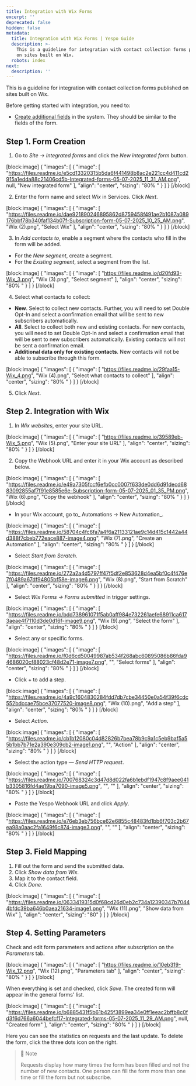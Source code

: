 ```yaml
---
title: Integration with Wix Forms
excerpt: ''
deprecated: false
hidden: false
metadata:
  title: Integration with Wix Forms | Yespo Guide
  description: >-
    This is a guideline for integration with contact collection forms published
    on sites built on Wix.
  robots: index
next:
  description: ''
---
```

This is a guideline for integration with contact collection forms published on sites built on Wix.

Before getting started with integration, you need to:

- [Create additional fields](https://docs.yespo.io/docs/how-add-additional-contact-fields) in the system. They should be similar to the fields of the form.

## Step 1. Form Creation

1. Go to _Site → Integrated forms_ and click the _New integrated form_ button.

[block:image]
{
  "images": [
    {
      "image": [
        "https://files.readme.io/e5cd13320315b5da6f441498b8ac2e221cc4d411cd2915a1edda88c21406cd5b-Integrated-forms-05-07-2025_11_31_AM.png",
        null,
        "New integrated form"
      ],
      "align": "center",
      "sizing": "80% "
    }
  ]
}
[/block]


2. Enter the form name and select _Wix_ in Services. Click _Next_.

[block:image]
{
  "images": [
    {
      "image": [
        "https://files.readme.io/dae921890246895862d8759458f491ae2b1087a089176bbf78b340faf134b07f-Subscription-form-05-07-2025_10_25_AM.png",
        "Wix (2).png",
        "Select Wix"
      ],
      "align": "center",
      "sizing": "80% "
    }
  ]
}
[/block]


3. In _Add contacts to_, enable a segment where the contacts who fill in the form will be added.

- For the _New segment_, create a segment.
- For the _Existing segment_, select a segment from the list.

[block:image]
{
  "images": [
    {
      "image": [
        "https://files.readme.io/d20fd93-Wix_3.png",
        "Wix (3).png",
        "Select segment"
      ],
      "align": "center",
      "sizing": "80% "
    }
  ]
}
[/block]


4. Select what contacts to collect:

- **New**. Select to collect new contacts. Further, you will need to set Double Opt-In and select a confirmation email that will be sent to new subscribers automatically.
- **All**. Select to collect both new and existing contacts. For new contacts, you will need to set Double Opt-In and select a confirmation email that will be sent to new subscribers automatically. Existing contacts will not be sent a confirmation email.
- **Additional data only for existing contacts**. New contacts will not be able to subscribe through this form.

[block:image]
{
  "images": [
    {
      "image": [
        "https://files.readme.io/29faa15-Wix_4.png",
        "Wix (4).png",
        "Select what contacts to collect"
      ],
      "align": "center",
      "sizing": "80% "
    }
  ]
}
[/block]


5. Click _Next_.

## Step 2. Integration with Wix

1. In _Wix websites_, enter your site URL.

[block:image]
{
  "images": [
    {
      "image": [
        "https://files.readme.io/39589eb-Wix_5.png",
        "Wix (5).png",
        "Enter your site URL"
      ],
      "align": "center",
      "sizing": "80% "
    }
  ]
}
[/block]


2. Copy the Webhook URL and enter it in your Wix account as described below.

[block:image]
{
  "images": [
    {
      "image": [
        "https://files.readme.io/e49a7305fccf6efb0cc0007f633de0dd6d91decd6883092855af7f91e8585e6e-Subscription-form-05-07-2025_01_35_PM.png",
        "Wix (6).png",
        "Copy the webhook"
      ],
      "align": "center",
      "sizing": "80% "
    }
  ]
}
[/block]


- In your Wix account, go to_ Automations → New Automation_.

[block:image]
{
  "images": [
    {
      "image": [
        "https://files.readme.io/58704c4fc6fa7a4f6a21133121ae9c14d415c1442a44d388f7cbeb772eace887-image4.png",
        "Wix (7).png",
        "Create an Automation"
      ],
      "align": "center",
      "sizing": "80% "
    }
  ]
}
[/block]


- Select _Start from Scratch_.

[block:image]
{
  "images": [
    {
      "image": [
        "https://files.readme.io/272a2a4d5797ff47f5df2e853628d4ea5bf0c4f476e7f0489a67df94805bf58e-image6.png",
        "Wix (8).png",
        "Start from Scratch"
      ],
      "align": "center",
      "sizing": "80% "
    }
  ]
}
[/block]


- Select _Wix Forms → Forms submitted_ in trigger settings.

[block:image]
{
  "images": [
    {
      "image": [
        "https://files.readme.io/bdd738961071f5ab0aff984e732261aefe68911ca6173aeae4f7110d3de0d16f-image9.png",
        "Wix (9).png",
        "Select the form"
      ],
      "align": "center",
      "sizing": "80% "
    }
  ]
}
[/block]


- Select any or specific forms.

[block:image]
{
  "images": [
    {
      "image": [
        "https://files.readme.io/f0d6cd50049987ab534f268abc60895086b86fda94686020cf88023cf48d2e71-image7.png",
        "",
        "Select forms"
      ],
      "align": "center",
      "sizing": "80% "
    }
  ]
}
[/block]


- Click + to add a step.

[block:image]
{
  "images": [
    {
      "image": [
        "https://files.readme.io/4a9c1604830284fdd7db7cbe34450e0a54f39f6cdc552bdccae75bce37077520-image8.png",
        "Wix (10).png",
        "Add a step"
      ],
      "align": "center",
      "sizing": "80% "
    }
  ]
}
[/block]


- Select _Action_.

[block:image]
{
  "images": [
    {
      "image": [
        "https://files.readme.io/cb1b12080c04d82826b7bea78b9c9a1c5eb9baf5a55b1bb7b71e2a390e309cb2-image1.png",
        "",
        "Action"
      ],
      "align": "center",
      "sizing": "80% "
    }
  ]
}
[/block]


- Select the action type — _Send HTTP request_.

[block:image]
{
  "images": [
    {
      "image": [
        "https://files.readme.io/700768324c3d47d8d022fa6b1ebdf1947c8f9aee041b3305816fd4ae19ba7090-image5.png",
        "",
        ""
      ],
      "align": "center",
      "sizing": "80% "
    }
  ]
}
[/block]


- Paste the Yespo Webhook URL and click _Apply_.

[block:image]
{
  "images": [
    {
      "image": [
        "https://files.readme.io/e76eb3eb756bce62e6855c48483fd1bb6f703c2b67ea98a0aac2fa1649f6c874-image3.png",
        "",
        ""
      ],
      "align": "center",
      "sizing": "80% "
    }
  ]
}
[/block]


## Step 3. Field Mapping

1. Fill out the form and send the submitted data.
2. Click _Show data from Wix_.
3. Map it to the contact field.
4. Click _Done_.

[block:image]
{
  "images": [
    {
      "image": [
        "https://files.readme.io/0633419315d0f68cd26d0eb2c734a12390347b70444bfdc39ba646b0aea21634-image1.png",
        "Wix (11).png",
        "Show data from Wix"
      ],
      "align": "center",
      "sizing": "80"
    }
  ]
}
[/block]


## Step 4. Setting Parameters

Check and edit form parameters and actions after subscription on the _Parameters_ tab.

[block:image]
{
  "images": [
    {
      "image": [
        "https://files.readme.io/10eb319-Wix_12.png",
        "Wix (12).png",
        "Parameters tab"
      ],
      "align": "center",
      "sizing": "80% "
    }
  ]
}
[/block]


When everything is set and checked, click _Save_. The created form will appear in the general forms' list.

[block:image]
{
  "images": [
    {
      "image": [
        "https://files.readme.io/b6885431f5b61b425f3899ea34e0ff1eeac2bffb8c0fd3f6d766a6044befcf17-Integrated-forms-05-07-2025_11_29_AM.png",
        null,
        "Created form"
      ],
      "align": "center",
      "sizing": "80% "
    }
  ]
}
[/block]


Here you can see the statistics on requests and the last update. To delete the form, click the three dots icon on the right.

> 📘 Note
> 
> Requests display how many times the form has been filled and not the number of new contacts. One person can fill the form more than one time or fill the form but not subscribe.